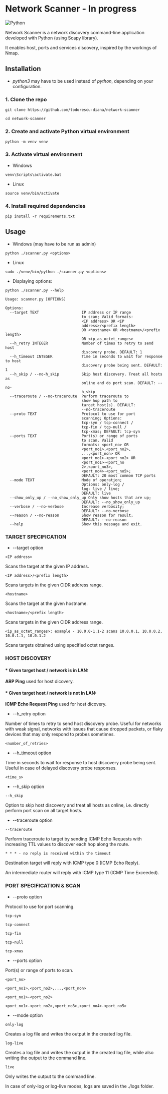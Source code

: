 # Network Scanner - In progress
![Python](https://img.shields.io/badge/python-3670A0?style=for-the-badge&logo=python&logoColor=ffdd54)

Network Scanner is a network discovery command-line application developed with Python (using Scapy library).

It enables host, ports and services discovery, inspired by the workings of Nmap.

## Installation
- _python3_ may have to be used instead of _python_, depending on your configuration.
### 1. Clone the repo
```
git clone https://github.com/todorescu-diana/network-scanner
```
```
cd network-scanner
```

### 2. Create and activate Python virtual environment
```
python -m venv venv
```

### 3. Activate virtual environment
* Windows
```
venv\Scripts\activate.bat
```
* Linux
```
source venv/bin/activate
```

### 4. Install required dependencies
```
pip install -r requirements.txt
```

## Usage
* Windows (may have to be run as admin)
```
python ./scanner.py <options>
```

* Linux
```
sudo ./venv/bin/python ./scanner.py <options>
```

* Displaying options:
```
python ./scanner.py --help
```
```
Usage: scanner.py [OPTIONS]

Options:
  --target TEXT                   IP address or IP range 
                                  to scan; Valid formats:
                                  <IP address> OR <IP 
                                  address>/<prefix length>
                                  OR <hostname> OR <hostname>/<prefix length>
                                  OR <ip_as_octet_ranges>
  --h_retry INTEGER               Number of times to retry to send host
                                  discovery probe. DEFAULT: 1
  --h_timeout INTEGER             Time in seconds to wait for response to host
                                  discovery probe being sent. DEFAULT: 1
  --h_skip / --no-h_skip          Skip host discovery. Treat all hosts as
                                  online and do port scan. DEFAULT: --no-
                                  h_skip
  --traceroute / --no-traceroute  Perform traceroute to
                                  show hop path to
                                  target host(s). DEFAULT:
                                  --no-traceroute
  --proto TEXT                    Protocol to use for port
                                  scanning; Options:
                                  tcp-syn / tcp-connect /
                                  tcp-fin / tcp-null /
                                  tcp-xmas; DEFAULT: tcp-syn
  --ports TEXT                    Port(s) or range of ports
                                  to scan. Valid
                                  formats: <port_no> OR
                                  <port_no1>,<port_no2>,
                                  ...,<port_non> OR
                                  <port_no1>-<port_no2> OR
                                  <port_no1>-<port_no
                                  2>,<port_no3>,
                                  <port_no4>-<port_no5>;
                                  DEFAULT: 20 most common TCP ports
  --mode TEXT                     Mode of operation;
                                  Options: only-log /
                                  log- live / live;
                                  DEFAULT: live
  --show_only_up / --no_show_only_up Only show hosts that are up;
                                  DEFAULT: --no_show_only_up
  --verbose / --no-verbose        Increase verbosity;
                                  DEFAULT: --no-verbose
  --reason / --no-reason          Show reason for result;
                                  DEFAULT: --no-reason
  --help                          Show this message and exit.
```

### TARGET SPECIFICATION

* --target option
```
<IP address>
```
Scans the target at the given IP address.
```
<IP address>/<prefix length>
```
Scans targets in the given CIDR address range.
```
<hostname>
```
Scans the target at the given hostname.
```
<hostname>/<prefix length>
```
Scans targets in the given CIDR address range.
```
<ip_as_octet_ranges>: example - 10.0.0-1.1-2 scans 10.0.0.1, 10.0.0.2, 10.0.1.1, 10.0.1.2
```
Scans targets obtained using specified octet ranges.

### HOST DISCOVERY
#### * Given target host / network is in LAN:
**ARP Ping** used for host dicovery.
#### * Given target host / network is not in LAN:
**ICMP Echo Request Ping** used for host dicovery.

* --h_retry option

Number of times to retry to send host discovery probe. Useful for networks with weak signal, networks with issues that cause dropped packets, or flaky devices that may only respond to probes sometimes.
```
<number_of_retries>
```

* --h_timeout option             

Time in seconds to wait for response to host discovery probe being sent. Useful in case of delayed discovery probe responses.
```
<time_s>
```

* --h_skip option
```
--h_skip
```
Option to skip host discovery and treat all hosts as online, i.e. directly perform port scan on all target hosts.

* --traceroute option
```
--traceroute
```
Perform traceroute to target by sending ICMP Echo Requests with increasing TTL values to discover each hop along the route.
```
* * * - no reply is received within the timeout
```
Destination target will reply with ICMP type 0 (ICMP Echo Reply).

An intermediate router will reply with ICMP type 11 (ICMP Time Exceeded).

### PORT SPECIFICATION & SCAN
* --proto option

Protocol to use for port scanning.
```
tcp-syn
```
```
tcp-connect
```
```
tcp-fin
```
```
tcp-null
```
```
tcp-xmas
```
* --ports option

 Port(s) or range of ports to scan.
```
<port_no>
```
```
<port_no1>,<port_no2>,...,<port_non>
```
```
<port_no1>-<port_no2>
```
```
<port_no1>-<port_no2>,<port_no3>,<port_no4>-<port_no5>
```

*  --mode option
```
only-log
```
Creates a log file and writes the output in the created log file.
```
log-live
```
Creates a log file and writes the output in the created log file, while also writing the output to the command line.
```
live
```
Only writes the output to the command line.

In case of only-log or log-live modes, logs are saved in the ./logs folder.